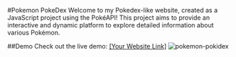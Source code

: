 #Pokemon PokeDex
Welcome to my Pokedex-like website, created as a JavaScript project using the PokéAPI! This project aims to provide an interactive and dynamic platform to explore detailed information about various Pokémon.

##Demo
Check out the live demo: [[Your Website Link]](https://pokemon-pookedex.netlify.app/)
![pokemon-pokidex](https://github.com/barbariannn/Poke-Dex/assets/131708693/26a50f50-f9f6-4aff-ba2a-4c69bf72af12)
